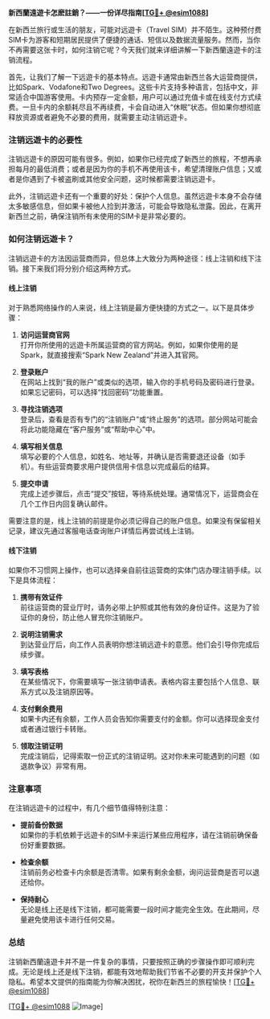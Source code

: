 **新西蘭遠遊卡怎麽註銷？——一份详尽指南[[TG💪+ @esim1088](https://t.me/s/esim1088)]**

在新西兰旅行或生活的朋友，可能对远遊卡（Travel SIM）并不陌生。这种预付费SIM卡为游客和短期居民提供了便捷的通话、短信以及数据流量服务。然而，当你不再需要这张卡时，如何注销它呢？今天我们就来详细讲解一下新西蘭遠遊卡的注销流程。

首先，让我们了解一下远遊卡的基本特点。远遊卡通常由新西兰各大运营商提供，比如Spark、Vodafone和Two Degrees。这些卡片支持多种语言，包括中文，非常适合中国游客使用。卡内预存一定金额，用户可以通过充值卡或在线支付方式续费。一旦卡内的余额耗尽且不再续费，卡会自动进入“休眠”状态。但如果你想彻底释放资源或者避免不必要的费用，就需要主动注销远遊卡。

### 注销远遊卡的必要性

注销远遊卡的原因可能有很多。例如，如果你已经完成了新西兰的旅程，不想再承担每月的最低消费；或者是因为你的手机不再使用该卡，希望清理账户信息；又或者是你遇到了卡被盗刷或其他安全问题，这时候都需要注销远遊卡。

此外，注销远遊卡还有一个重要的好处：保护个人信息。虽然远遊卡本身不会存储太多敏感信息，但如果卡被他人捡到并激活，可能会导致隐私泄露。因此，在离开新西兰之前，确保注销所有未使用的SIM卡是非常必要的。

### 如何注销远遊卡？

注销远遊卡的方法因运营商而异，但总体上大致分为两种途径：线上注销和线下注销。接下来我们将分别介绍这两种方式。

#### 线上注销

对于熟悉网络操作的人来说，线上注销是最方便快捷的方式之一。以下是具体步骤：

1. **访问运营商官网**  
   打开你所使用的远遊卡所属运营商的官方网站。例如，如果你使用的是Spark，就直接搜索“Spark New Zealand”并进入其官网。

2. **登录账户**  
   在网站上找到“我的账户”或类似的选项，输入你的手机号码及密码进行登录。如果忘记密码，可以选择“找回密码”功能重置。

3. **寻找注销选项**  
   登录后，查看是否有专门的“注销账户”或“终止服务”的选项。部分网站可能会将此功能隐藏在“客户服务”或“帮助中心”中。

4. **填写相关信息**  
   填写必要的个人信息，如姓名、地址等，并确认是否需要退还设备（如手机）。有些运营商要求用户提供信用卡信息以完成最后的结算。

5. **提交申请**  
   完成上述步骤后，点击“提交”按钮，等待系统处理。通常情况下，运营商会在几个工作日内回复确认邮件。

需要注意的是，线上注销的前提是你必须记得自己的账户信息。如果没有保留相关记录，建议先通过客服电话查询账户详情后再尝试线上注销。

#### 线下注销

如果你不习惯网上操作，也可以选择亲自前往运营商的实体门店办理注销手续。以下是具体流程：

1. **携带有效证件**  
   前往运营商的营业厅时，请务必带上护照或其他有效的身份证件。这是为了验证你的身份，防止他人冒充你注销账户。

2. **说明注销需求**  
   到达营业厅后，向工作人员表明你想注销远遊卡的意愿。他们会引导你完成后续步骤。

3. **填写表格**  
   在某些情况下，你需要填写一张注销申请表。表格内容主要包括个人信息、联系方式以及注销原因等。

4. **支付剩余费用**  
   如果卡内还有余额，工作人员会告知你需要支付的金额。你可以选择现金支付或者通过银行卡转账。

5. **领取注销证明**  
   完成注销后，记得索取一份正式的注销证明。这对你未来可能遇到的问题（如退款争议）非常有用。

### 注意事项

在注销远遊卡的过程中，有几个细节值得特别注意：

- **提前备份数据**  
  如果你的手机依赖于远遊卡的SIM卡来运行某些应用程序，请在注销前确保备份好重要数据。

- **检查余额**  
  注销前务必检查卡内余额是否清零。如果有剩余金额，询问运营商是否可以退还给你。

- **保持耐心**  
  无论是线上还是线下注销，都可能需要一段时间才能完全生效。在此期间，尽量避免使用该卡进行任何交易。

### 总结

注销新西蘭遠遊卡并不是一件复杂的事情，只要按照正确的步骤操作即可顺利完成。无论是线上还是线下注销，都能有效地帮助我们节省不必要的开支并保护个人隐私。希望本文提供的指南能为你解决困扰，祝你在新西兰的旅程愉快！[[TG💪+ @esim1088](https://t.me/s/esim1088)] 

[[TG💪+ @esim1088](https://t.me/s/esim1088) ![Image](https://i.postimg.cc/4NQfJmqS/Snipaste-2025-05-13-00-14-12.png)]